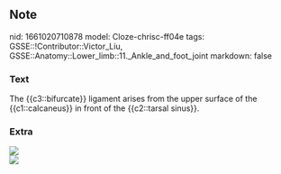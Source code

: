 ## Note
nid: 1661020710878
model: Cloze-chrisc-ff04e
tags: GSSE::!Contributor::Victor_Liu, GSSE::Anatomy::Lower_limb::11._Ankle_and_foot_joint
markdown: false

### Text
The {{c3::bifurcate}} ligament arises from the upper surface of the {{c1::calcaneus}} in front of the {{c2::tarsal sinus}}.

### Extra
<img src="paste-85043bb21b8a1a4ce7e13bcef71069a0eb34b870.jpg">
<div><img src=
"paste-853bd7fc258067f4054cc1cb33aa5ca5b99ca551.jpg"></div>
